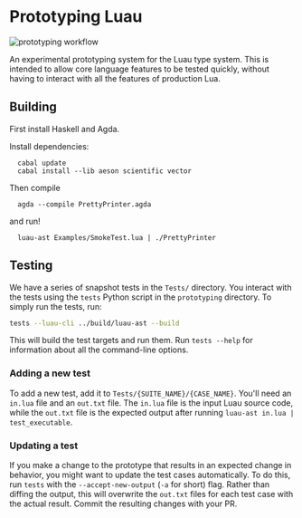# Prototyping Luau

![prototyping workflow](https://github.com/Roblox/luau/actions/workflows/prototyping.yml/badge.svg)

An experimental prototyping system for the Luau type system. This is
intended to allow core language features to be tested quickly, without
having to interact with all the features of production Lua.

## Building

First install Haskell and Agda.

Install dependencies:
```
  cabal update
  cabal install --lib aeson scientific vector
```

Then compile
```
  agda --compile PrettyPrinter.agda
```

and run!
```
  luau-ast Examples/SmokeTest.lua | ./PrettyPrinter
```

## Testing

We have a series of snapshot tests in the `Tests/` directory. You interact with the tests using the `tests` Python script in the `prototyping` directory. To simply run the tests, run:

```sh
tests --luau-cli ../build/luau-ast --build
```

This will build the test targets and run them. Run `tests --help` for information about all the command-line options.

### Adding a new test

To add a new test, add it to `Tests/{SUITE_NAME}/{CASE_NAME}`. You'll need an `in.lua` file and an `out.txt` file. The `in.lua` file is the input Luau source code, while the `out.txt` file is the expected output after running `luau-ast in.lua | test_executable`.

### Updating a test

If you make a change to the prototype that results in an expected change in behavior, you might want to update the test cases automatically. To do this, run `tests` with the `--accept-new-output` (`-a` for short) flag. Rather than diffing the output, this will overwrite the `out.txt` files for each test case with the actual result. Commit the resulting changes with your PR.
